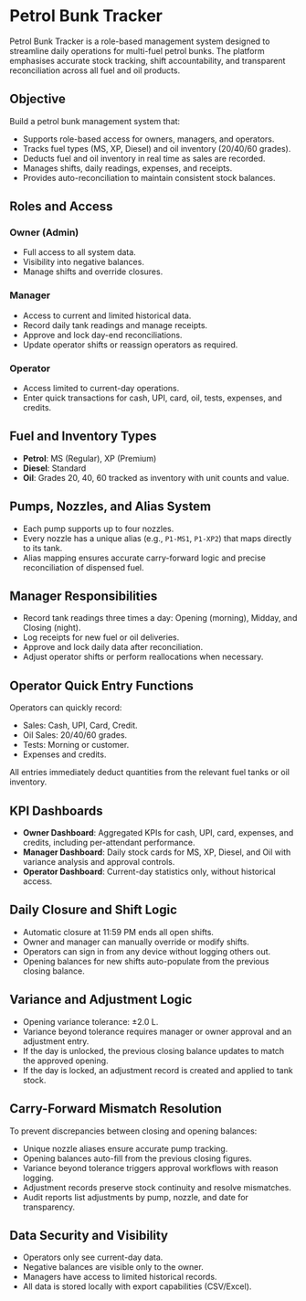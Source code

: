 # Petrol Bunk Tracker

Petrol Bunk Tracker is a role-based management system designed to streamline daily operations for multi-fuel petrol bunks. The platform emphasises accurate stock tracking, shift accountability, and transparent reconciliation across all fuel and oil products.

## Objective

Build a petrol bunk management system that:

- Supports role-based access for owners, managers, and operators.
- Tracks fuel types (MS, XP, Diesel) and oil inventory (20/40/60 grades).
- Deducts fuel and oil inventory in real time as sales are recorded.
- Manages shifts, daily readings, expenses, and receipts.
- Provides auto-reconciliation to maintain consistent stock balances.

## Roles and Access

### Owner (Admin)
- Full access to all system data.
- Visibility into negative balances.
- Manage shifts and override closures.

### Manager
- Access to current and limited historical data.
- Record daily tank readings and manage receipts.
- Approve and lock day-end reconciliations.
- Update operator shifts or reassign operators as required.

### Operator
- Access limited to current-day operations.
- Enter quick transactions for cash, UPI, card, oil, tests, expenses, and credits.

## Fuel and Inventory Types

- **Petrol**: MS (Regular), XP (Premium)
- **Diesel**: Standard
- **Oil**: Grades 20, 40, 60 tracked as inventory with unit counts and value.

## Pumps, Nozzles, and Alias System

- Each pump supports up to four nozzles.
- Every nozzle has a unique alias (e.g., `P1-MS1`, `P1-XP2`) that maps directly to its tank.
- Alias mapping ensures accurate carry-forward logic and precise reconciliation of dispensed fuel.

## Manager Responsibilities

- Record tank readings three times a day: Opening (morning), Midday, and Closing (night).
- Log receipts for new fuel or oil deliveries.
- Approve and lock daily data after reconciliation.
- Adjust operator shifts or perform reallocations when necessary.

## Operator Quick Entry Functions

Operators can quickly record:

- Sales: Cash, UPI, Card, Credit.
- Oil Sales: 20/40/60 grades.
- Tests: Morning or customer.
- Expenses and credits.

All entries immediately deduct quantities from the relevant fuel tanks or oil inventory.

## KPI Dashboards

- **Owner Dashboard**: Aggregated KPIs for cash, UPI, card, expenses, and credits, including per-attendant performance.
- **Manager Dashboard**: Daily stock cards for MS, XP, Diesel, and Oil with variance analysis and approval controls.
- **Operator Dashboard**: Current-day statistics only, without historical access.

## Daily Closure and Shift Logic

- Automatic closure at 11:59 PM ends all open shifts.
- Owner and manager can manually override or modify shifts.
- Operators can sign in from any device without logging others out.
- Opening balances for new shifts auto-populate from the previous closing balance.

## Variance and Adjustment Logic

- Opening variance tolerance: ±2.0 L.
- Variance beyond tolerance requires manager or owner approval and an adjustment entry.
- If the day is unlocked, the previous closing balance updates to match the approved opening.
- If the day is locked, an adjustment record is created and applied to tank stock.

## Carry-Forward Mismatch Resolution

To prevent discrepancies between closing and opening balances:

- Unique nozzle aliases ensure accurate pump tracking.
- Opening balances auto-fill from the previous closing figures.
- Variance beyond tolerance triggers approval workflows with reason logging.
- Adjustment records preserve stock continuity and resolve mismatches.
- Audit reports list adjustments by pump, nozzle, and date for transparency.

## Data Security and Visibility

- Operators only see current-day data.
- Negative balances are visible only to the owner.
- Managers have access to limited historical records.
- All data is stored locally with export capabilities (CSV/Excel).

